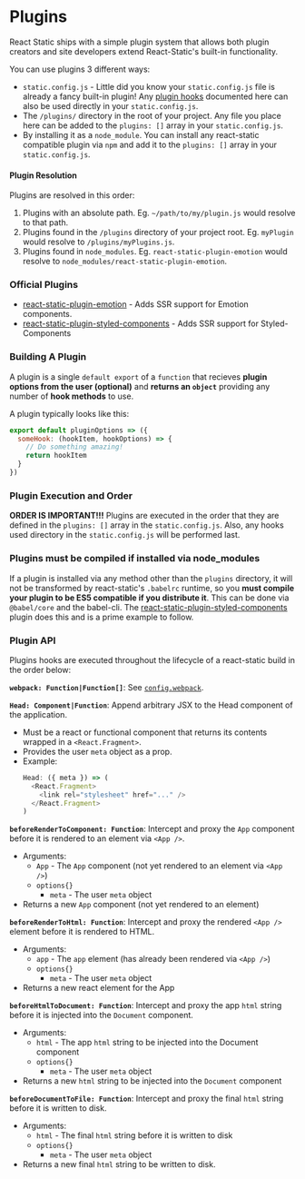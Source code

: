 # Plugins

React Static ships with a simple plugin system that allows both plugin creators and site developers extend React-Static's built-in functionality.

You can use plugins 3 different ways:

- `static.config.js` - Little did you know your `static.config.js` file is already a fancy built-in plugin! Any [plugin hooks](#plugin-api) documented here can also be used directly in your `static.config.js`.
- The `/plugins/` directory in the root of your project. Any file you place here can be added to the `plugins: []` array in your `static.config.js`.
- By installing it as a `node_module`. You can install any react-static compatible plugin via `npm` and add it to the `plugins: []` array in your `static.config.js`.

#### Plugin Resolution

Plugins are resolved in this order:

1.  Plugins with an absolute path. Eg. `~/path/to/my/plugin.js` would resolve to that path.
2.  Plugins found in the `/plugins` directory of your project root. Eg. `myPlugin` would resolve to `/plugins/myPlugins.js`.
3.  Plugins found in `node_modules`. Eg. `react-static-plugin-emotion` would resolve to `node_modules/react-static-plugin-emotion`.

### Official Plugins

- [react-static-plugin-emotion](https://github.com/nozzle/react-static-plugin-emotion) - Adds SSR support for Emotion components.
- [react-static-plugin-styled-components](https://github.com/nozzle/react-static-plugin-styled-components) - Adds SSR support for Styled-Components

### Building A Plugin

A plugin is a single `default export` of a `function` that recieves **plugin options from the user (optional)** and **returns an `object`** providing any number of **hook methods** to use.

A plugin typically looks like this:

```javascript
export default pluginOptions => ({
  someHook: (hookItem, hookOptions) => {
    // Do something amazing!
    return hookItem
  }
})
```

### Plugin Execution and Order

**ORDER IS IMPORTANT!!!** Plugins are executed in the order that they are defined in the `plugins: []` array in the `static.config.js`. Also, any hooks used directory in the `static.config.js` will be performed last.

### Plugins must be compiled if installed via node_modules

If a plugin is installed via any method other than the `plugins` directory, it will not be transformed by react-static's `.babelrc` runtime, so you **must compile your plugin to be ES5 compatible if you distribute it**. This can be done via `@babel/core` and the babel-cli. The [react-static-plugin-styled-components](https://github.com/nozzle/react-static-plugin-styled-components) plugin does this and is a prime example to follow.

### Plugin API

Plugins hooks are executed throughout the lifecycle of a react-static build in the order below:

**`webpack: Function|Function[]`**: See [`config.webpack`](/docs/config/#webpack).

**`Head: Component|Function`**: Append arbitrary JSX to the Head component of the application.

- Must be a react or functional component that returns its contents wrapped in a `<React.Fragment>`.
- Provides the user `meta` object as a prop.
- Example:
  ```javascript
  Head: ({ meta }) => (
    <React.Fragment>
      <link rel="stylesheet" href="..." />
    </React.Fragment>
  )
  ```

**`beforeRenderToComponent: Function`**: Intercept and proxy the `App` component before it is rendered to an element via `<App />`.

- Arguments:
  - `App` - The `App` component (not yet rendered to an element via `<App />`)
  - `options{}`
    - `meta` - The user `meta` object
- Returns a new `App` component (not yet rendered to an element)

**`beforeRenderToHtml: Function`**: Intercept and proxy the rendered `<App />` element before it is rendered to HTML.

- Arguments:
  - `app` - The `app` element (has already been rendered via `<App />`)
  - `options{}`
    - `meta` - The user `meta` object
- Returns a new react element for the App

**`beforeHtmlToDocument: Function`**: Intercept and proxy the app `html` string before it is injected into the `Document` component.

- Arguments:
  - `html` - The app `html` string to be injected into the Document component
  - `options{}`
    - `meta` - The user `meta` object
- Returns a new `html` string to be injected into the `Document` component

**`beforeDocumentToFile: Function`**: Intercept and proxy the final `html` string before it is written to disk.

- Arguments:
  - `html` - The final `html` string before it is written to disk
  - `options{}`
    - `meta` - The user `meta` object
- Returns a new final `html` string to be written to disk.
